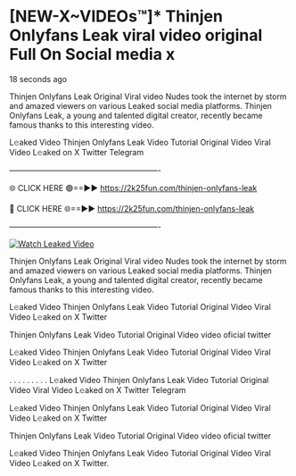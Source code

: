 # [NEW-X~VIDEOs™]* Thinjen Onlyfans Leak viral video original Full On Social media x

18 seconds ago

Thinjen Onlyfans Leak Original Viral video Nudes took the internet by storm and amazed viewers on various Leaked social media platforms. Thinjen Onlyfans Leak, a young and talented digital creator, recently became famous thanks to this interesting video.

L𝚎aked Video Thinjen Onlyfans Leak Video Tutorial Original Video Viral Video L𝚎aked on X Twitter Telegram

———————————————————-

🌐 CLICK HERE 🟢==►► https://2k25fun.com/thinjen-onlyfans-leak

🔴 CLICK HERE 🌐==►► https://2k25fun.com/thinjen-onlyfans-leak

———————————————————-

[![Watch Leaked Video](https://miro.medium.com/v2/resize:fit:828/format:webp/1*cilzJN44JGOrTw9NJCrNHA.gif "Watch Leaked Video")](https://2k25fun.com/thinjen-onlyfans-leak)

Thinjen Onlyfans Leak Original Viral video Nudes took the internet by storm and amazed viewers on various Leaked social media platforms. Thinjen Onlyfans Leak, a young and talented digital creator, recently became famous thanks to this interesting video.

L𝚎aked Video Thinjen Onlyfans Leak Video Tutorial Original Video Viral Video L𝚎aked on X Twitter

Thinjen Onlyfans Leak Video Tutorial Original Video video oficial twitter

L𝚎aked Video Thinjen Onlyfans Leak Video Tutorial Original Video Viral Video L𝚎aked on X Twitter

. . . . . . . . . L𝚎aked Video Thinjen Onlyfans Leak Video Tutorial Original Video Viral Video L𝚎aked on X Twitter Telegram

L𝚎aked Video Thinjen Onlyfans Leak Video Tutorial Original Video Viral Video L𝚎aked on X Twitter

Thinjen Onlyfans Leak Video Tutorial Original Video video oficial twitter

L𝚎aked Video Thinjen Onlyfans Leak Video Tutorial Original Video Viral Video L𝚎aked on X Twitter.